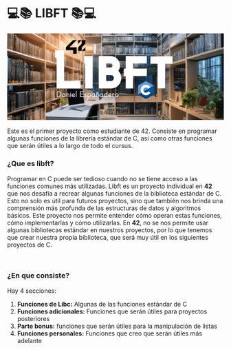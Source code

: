 # 💻📚 LIBFT 📚💻

![image](https://github.com/DanielEspanadero/libft-42/blob/master/docs/banner%20libft.png)

Este es el primer proyecto como estudiante de 42. Consiste en programar algunas funciones de la librería estándar de C, así como otras funciones que serán útiles a lo largo de todo el cursus.

### ¿Que es libft?

Programar en C puede ser tedioso cuando no se tiene acceso a las funciones comunes más utilizadas. Libft es un proyecto individual en <b>42</b> que nos desafía a recrear algunas funciones de la biblioteca estándar de C. Esto no solo es útil para futuros proyectos, sino que también nos brinda una comprensión más profunda de las estructuras de datos y algoritmos básicos. Este proyecto nos permite entender cómo operan estas funciones, cómo implementarlas y cómo utilizarlas. En <b>42</b>, no se nos permite usar algunas bibliotecas estándar en nuestros proyectos, por lo que tenemos que crear nuestra propia biblioteca, que será muy útil en los siguientes proyectos de C.

<br>

### ¿En que consiste?

Hay 4 secciones:
1. **Funciones de Libc:** Algunas de las funciones estándar de C
2. **Funciones adicionales:** Funciones que serán útiles para proyectos posteriores
3. **Parte bonus:** funciones que serán útiles para la manipulación de listas
4. **Funciones personales:** Funciones que creo que serán útiles más adelante

<br>